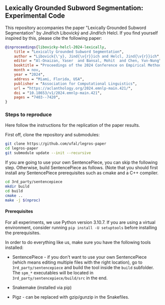 ## Lexically Grounded Subword Segmentation: Experimental Code

This repository accompanies the paper "Lexically Grounded Subword Segmentation" by Jindřich Libovický and Jindřich Helcl.
If you find yourself inspired by this, please cite the following paper:

```bibtex
@inproceedings{libovicky-helcl-2024-lexically,
    title = "Lexically Grounded Subword Segmentation",
    author = "Libovick{\'y}, Jind{\v{r}}ich and Helcl, Jind{\v{r}}ich",
    editor = "Al-Onaizan, Yaser  and Bansal, Mohit  and Chen, Yun-Nung",
    booktitle = "Proceedings of the 2024 Conference on Empirical Methods in Natural Language Processing",
    month = nov,
    year = "2024",
    address = "Miami, Florida, USA",
    publisher = "Association for Computational Linguistics",
    url = "https://aclanthology.org/2024.emnlp-main.421/",
    doi = "10.18653/v1/2024.emnlp-main.421",
    pages = "7403--7420",
}
```


### Steps to reproduce

Here follow the instructions for the replication of the paper results.

First off, clone the repository and submodules:

```bash
git clone https://github.com/ufal/legros-paper
cd legros-paper
git submodule update --init --recursive
```

If you are going to use your own SentencePiece, you can skip the following step. Otherwise, build SentencePiece as follows. (Note that you should first install any SentencePiece prerequisites such as cmake and a C++ compiler.

```bash
cd 3rd_party/sentencepiece
mkdir build
cd build
cmake ..
make -j $(nproc)
```



#### Prerequisites

For all experiments, we use Python version 3.10.7. If you are using a virtual
environment, consider running `pip install -U setuptools` before installing the
prerequisites.




In order to do everything like us, make sure you have the following tools installed:

* SentencePiece - if you don't want to use your own SentencePiece (which means
  editing multiple files with the right location), go to
  `3rd_party/sentencepiece` and build the tool inside the `build` subfolder.
  The `spm_*` executables will be located in
  `3rd_party/sentencepiece/build/src` in the end.

* Snakemake (installed via pip)

* Pigz - can be replaced with gzip/gunzip in the Snakefiles.
